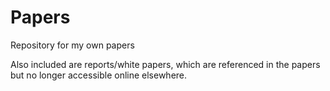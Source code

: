 # Papers
Repository for my own papers

Also included are reports/white papers, which are referenced in the papers but no longer accessible online elsewhere.
